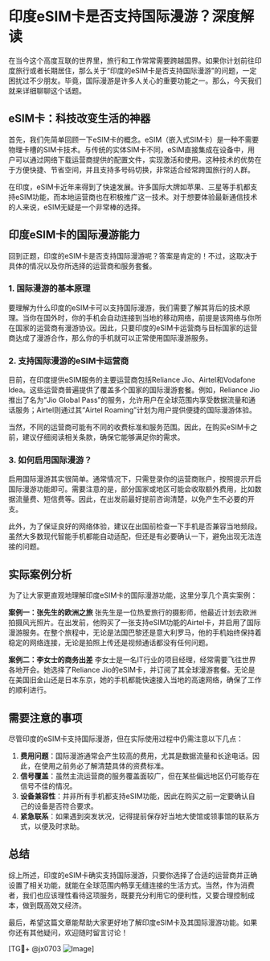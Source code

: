 # 印度eSIM卡是否支持国际漫游？深度解读

在当今这个高度互联的世界里，旅行和工作常常需要跨越国界。如果你计划前往印度旅行或者长期居住，那么关于“印度的eSIM卡是否支持国际漫游”的问题，一定困扰过不少朋友。毕竟，国际漫游是许多人关心的重要功能之一。那么，今天我们就来详细聊聊这个话题。

## eSIM卡：科技改变生活的神器

首先，我们先简单回顾一下eSIM卡的概念。eSIM（嵌入式SIM卡）是一种不需要物理卡槽的SIM卡技术。与传统的实体SIM卡不同，eSIM直接集成在设备中，用户可以通过网络下载运营商提供的配置文件，实现激活和使用。这种技术的优势在于方便快捷、节省空间，并且支持多号码切换，非常适合经常跨国旅行的人群。

在印度，eSIM卡近年来得到了快速发展。许多国际大牌如苹果、三星等手机都支持eSIM功能，而本地运营商也在积极推广这一技术。对于想要体验最新通信技术的人来说，eSIM无疑是一个非常棒的选择。

## 印度eSIM卡的国际漫游能力

回到正题，印度的eSIM卡是否支持国际漫游呢？答案是肯定的！不过，这取决于具体的情况以及你所选择的运营商和服务套餐。

### 1. 国际漫游的基本原理

要理解为什么印度的eSIM卡可以支持国际漫游，我们需要了解其背后的技术原理。当你在国外时，你的手机会自动连接到当地的移动网络，前提是该网络与你所在国家的运营商有漫游协议。因此，只要印度的eSIM卡运营商与目标国家的运营商达成了漫游合作，那么你的手机就可以正常使用国际漫游服务。

### 2. 支持国际漫游的eSIM卡运营商

目前，在印度提供eSIM服务的主要运营商包括Reliance Jio、Airtel和Vodafone Idea。这些运营商普遍提供了覆盖多个国家的国际漫游套餐。例如，Reliance Jio推出了名为“Jio Global Pass”的服务，允许用户在全球范围内享受数据流量和通话服务；Airtel则通过其“Airtel Roaming”计划为用户提供便捷的国际漫游体验。

当然，不同的运营商可能有不同的收费标准和服务范围。因此，在购买eSIM卡之前，建议仔细阅读相关条款，确保它能够满足你的需求。

### 3. 如何启用国际漫游？

启用国际漫游其实很简单。通常情况下，只需登录你的运营商账户，按照提示开启国际漫游功能即可。需要注意的是，部分国家或地区可能会收取额外费用，比如数据流量费、短信费等。因此，在出发前最好提前咨询清楚，以免产生不必要的开支。

此外，为了保证良好的网络体验，建议在出国前检查一下手机是否兼容当地频段。虽然大多数现代智能手机都能自动适配，但还是有必要确认一下，避免出现无法连接的问题。

## 实际案例分析

为了让大家更直观地理解印度eSIM卡的国际漫游功能，这里分享几个真实案例：

**案例一：张先生的欧洲之旅**
张先生是一位热爱旅行的摄影师，他最近计划去欧洲拍摄风光照片。在出发前，他购买了一张支持eSIM功能的Airtel卡，并启用了国际漫游服务。在整个旅程中，无论是法国巴黎还是意大利罗马，他的手机始终保持着稳定的网络连接，无论是拍照上传还是视频通话都没有任何问题。

**案例二：李女士的商务出差**
李女士是一名IT行业的项目经理，经常需要飞往世界各地开会。她选择了Reliance Jio的eSIM卡，并订阅了其全球漫游套餐。无论是在美国旧金山还是日本东京，她的手机都能快速接入当地的高速网络，确保了工作的顺利进行。

## 需要注意的事项

尽管印度的eSIM卡支持国际漫游，但在实际使用过程中仍需注意以下几点：

1. **费用问题**：国际漫游通常会产生较高的费用，尤其是数据流量和长途电话。因此，在使用之前务必了解清楚具体的资费标准。
2. **信号覆盖**：虽然主流运营商的服务覆盖面较广，但在某些偏远地区仍可能存在信号不佳的情况。
3. **设备兼容性**：并非所有手机都支持eSIM功能，因此在购买之前一定要确认自己的设备是否符合要求。
4. **紧急联系**：如果遇到突发状况，记得提前保存好当地大使馆或领事馆的联系方式，以便及时求助。

## 总结

综上所述，印度的eSIM卡确实支持国际漫游，只要你选择了合适的运营商并正确设置了相关功能，就能在全球范围内畅享无缝连接的生活方式。当然，作为消费者，我们也应该理性看待这项服务，既要充分利用它的便利性，又要合理控制成本，做到既高效又经济。

最后，希望这篇文章能帮助大家更好地了解印度eSIM卡及其国际漫游功能。如果你还有其他疑问，欢迎随时留言讨论！

[TG💪+ @jx0703 ![Image](https://github.com/user-attachments/assets/dbca1d08-cadb-493c-b0ec-ad6f7a83f270)]